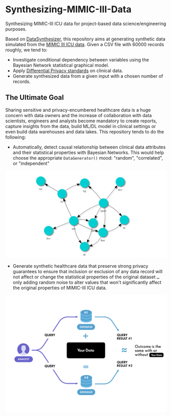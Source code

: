 # Synthesizing-MIMIC-III-Data

Synthesizing MIMIC-III ICU data for project-based data science/engineering purposes.

Based on [DataSynthesizer](https://github.com/DataResponsibly/DataSynthesizer), this repository aims at generating synthetic data simulated from the [MIMIC III ICU data](https://physionet.org/content/mimiciii/1.4/). Given a CSV file with 60000 records roughly, we tend to:

- Investigate conditional dependency between variables using the Bayesian Network statistical graphical model.
- Apply [Differential Privacy standards](https://theconversation.com/explainer-what-is-differential-privacy-and-how-can-it-protect-your-data-90686) on clinical data.
- Generate synthesized data from a given input with a chosen number of records.

## The Ultimate Goal

Sharing sensitive and privacy-encumbered healthcare data is a huge concern with data owners and the increase of collaboration with data scientists, engineers and analysts become mandatory to create reports, capture insights from the data, build ML/DL model in clinical settings or even build data warehouses and data lakes. This repository tends to do the following:

- Automatically, detect causal relationship between clinical data attributes and their statistical properties with Bayesian Networks. This would help choose the appropriate `DataGenerator()` mood: "random", "correlated", or "independent"

![image info](./imgs/bayesNet.png)

- Generate synthetic healthcare data that preserve strong privacy guarantees to ensure that inclusion or exclusion of any data record will not affect or change the statistical properties of the original dataset ــ only adding random noise to alter values that won't significantly affect the original properties of MIMIC-III ICU data.

![image info](./imgs/differentialPrivacy.png)
